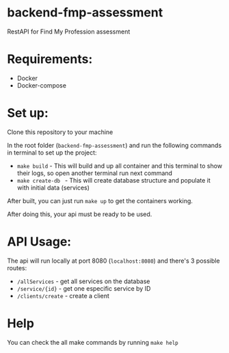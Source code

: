 # backend-fmp-assessment
RestAPI for Find My Profession assessment

# Requirements: 
  - Docker
  - Docker-compose
  
# Set up:
Clone this repository to your machine
  
In the root folder (```backend-fmp-assessment```) and run the following commands in terminal to set up the project:
* ```make build``` - This will build and up all container and this terminal to show their logs, so open another terminal run next command
* ```make create-db ``` - This will create database structure and populate it with initial data (services)
  
After built, you can just run ```make up``` to get the containers working.
  
After doing this, your api must be ready to be used.

# API Usage:
The api will run locally at port 8080 (```localhost:8080```) and there's 3 possible routes:
- ```/allServices``` - get all services on the database
- ```/service/{id}``` - get one especific service by ID
- ```/clients/create``` - create a client 
  
# Help
You can check the all make commands by running ```make help```
